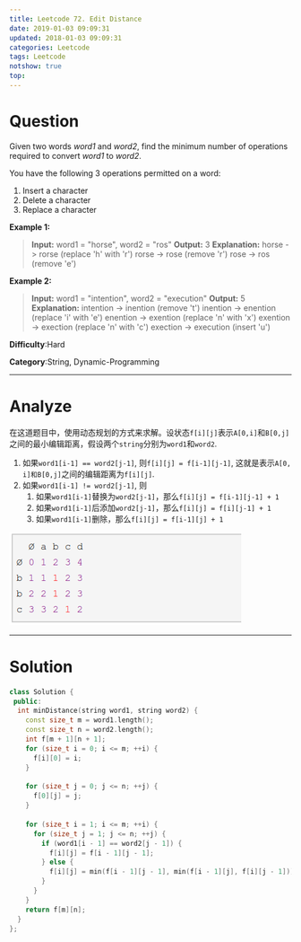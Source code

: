 ```yaml
---
title: Leetcode 72. Edit Distance
date: 2019-01-03 09:09:31
updated: 2018-01-03 09:09:31
categories: Leetcode
tags: Leetcode
notshow: true
top:
---
```


# Question

Given two words  _word1_  and  _word2_, find the minimum number of operations required to convert  _word1_  to  _word2_.

You have the following 3 operations permitted on a word:

1. Insert a character
2. Delete a character
3. Replace a character

**Example 1:**

> **Input:** word1 = "horse", word2 = "ros"
> **Output:** 3
> **Explanation:**
> horse -> rorse (replace 'h' with 'r')
> rorse -> rose (remove 'r')
> rose -> ros (remove 'e')

**Example 2:**

> **Input:** word1 = "intention", word2 = "execution"
> **Output:** 5
> **Explanation:** 
> intention -> inention (remove 't')
> inention -> enention (replace 'i' with 'e')
> enention -> exention (replace 'n' with 'x')
> exention -> exection (replace 'n' with 'c')
> exection -> execution (insert 'u')

**Difficulty**:Hard

**Category**:String, Dynamic-Programming

<!-- more -->

------------

# Analyze

在这道题目中，使用动态规划的方式来求解。设状态`f[i][j]`表示`A[0,i]`和`B[0,j]`之间的最小编辑距离，假设两个`string`分别为`word1`和`word2`.

1. 如果`word1[i-1] == word2[j-1]`, 则`f[i][j] = f[i-1][j-1]`, 这就是表示`A[0, i]和B[0,j]`之间的编辑距离为`f[i][j]`.
2. 如果`word1[i-1] != word2[j-1]`, 则
   1. 如果`word1[i-1]`替换为`word2[j-1]`，那么`f[i][j] = f[i-1][j-1] + 1`
   2. 如果`word1[i-1]`后添加`word2[j-1]`，那么`f[i][j] = f[i][j-1] + 1`
   3. 如果`word1[i-1]`删除，那么`f[i][j] = f[i-1][j] + 1`

![](/images/in-post/2018-12-23-Leetcode-72-Edit-Distance/2018-12-23-23-13-17.png)

------------

# Solution

```cpp
class Solution {
 public:
  int minDistance(string word1, string word2) {
    const size_t m = word1.length();
    const size_t n = word2.length();
    int f[m + 1][n + 1];
    for (size_t i = 0; i <= m; ++i) {
      f[i][0] = i;
    }

    for (size_t j = 0; j <= n; ++j) {
      f[0][j] = j;
    }

    for (size_t i = 1; i <= m; ++i) {
      for (size_t j = 1; j <= n; ++j) {
        if (word1[i - 1] == word2[j - 1]) {
          f[i][j] = f[i - 1][j - 1];
        } else {
          f[i][j] = min(f[i - 1][j - 1], min(f[i - 1][j], f[i][j - 1])) + 1;
        }
      }
    }
    return f[m][n];
  }
};
```